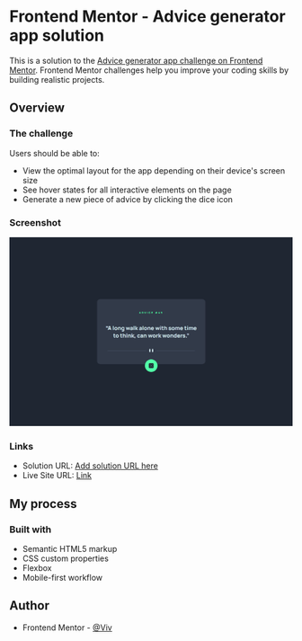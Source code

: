 # Frontend Mentor - Advice generator app solution

This is a solution to the [Advice generator app challenge on Frontend Mentor](https://www.frontendmentor.io/challenges/advice-generator-app-QdUG-13db). Frontend Mentor challenges help you improve your coding skills by building realistic projects.

## Overview

### The challenge

Users should be able to:

- View the optimal layout for the app depending on their device's screen size
- See hover states for all interactive elements on the page
- Generate a new piece of advice by clicking the dice icon

### Screenshot

![](./screenshot_advice.png)

### Links

- Solution URL: [Add solution URL here](https://your-solution-url.com)
- Live Site URL: [Link]([https://your-live-site-url.com](https://b-viv.github.io/Advice_generator_app_fem/))

## My process

### Built with

- Semantic HTML5 markup
- CSS custom properties
- Flexbox
- Mobile-first workflow

## Author

- Frontend Mentor - [@Viv]([https://www.frontendmentor.io/profile/yourusername](https://www.frontendmentor.io/profile/b-viv)https://www.frontendmentor.io/profile/b-viv)
